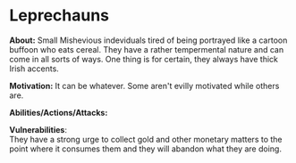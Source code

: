# Leprechauns 
  
**About:** 
Small Mishevious indeviduals tired of being portrayed like a cartoon buffoon who eats cereal. They have a rather tempermental nature and can come in all sorts of ways. One thing is for certain, they always have thick Irish accents.
  
**Motivation:** 
It can be whatever. Some aren't evilly motivated while others are.
  
**Abilities/Actions/Attacks:**  
  
**Vulnerabilities**:  
They have a strong urge to collect gold and other monetary matters to the point where it consumes them and they will abandon what they are doing. 